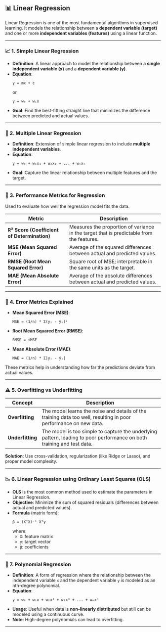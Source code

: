 ## 📊 Linear Regression

Linear Regression is one of the most fundamental algorithms in supervised learning. It models the relationship between a **dependent variable (target)** and one or more **independent variables (features)** using a linear function.

---

### 📈 1. Simple Linear Regression

- **Definition**: A linear approach to model the relationship between a **single independent variable (x)** and a **dependent variable (y)**.
- **Equation**:  
  ```
  y = mx + c
  ```  
  or  
  ```
  y = w₀ + w₁x
  ```
- **Goal**: Find the best-fitting straight line that minimizes the difference between predicted and actual values.

---

### 🧮 2. Multiple Linear Regression

- **Definition**: Extension of simple linear regression to include **multiple independent variables**.
- **Equation**:  
  ```
  y = w₀ + w₁x₁ + w₂x₂ + ... + wₙxₙ
  ```
- **Goal**: Capture the linear relationship between multiple features and the target.

---

### 📏 3. Performance Metrics for Regression

Used to evaluate how well the regression model fits the data.

| Metric | Description |
|--------|-------------|
| **R² Score (Coefficient of Determination)** | Measures the proportion of variance in the target that is predictable from the features. |
| **MSE (Mean Squared Error)** | Average of the squared differences between actual and predicted values. |
| **RMSE (Root Mean Squared Error)** | Square root of MSE; interpretable in the same units as the target. |
| **MAE (Mean Absolute Error)** | Average of the absolute differences between actual and predicted values. |

---

### 🧪 4. Error Metrics Explained

- **Mean Squared Error (MSE)**:
  ```
  MSE = (1/n) * Σ(yᵢ - ŷᵢ)²
  ```

- **Root Mean Squared Error (RMSE)**:
  ```
  RMSE = √MSE
  ```

- **Mean Absolute Error (MAE)**:
  ```
  MAE = (1/n) * Σ|yᵢ - ŷᵢ|
  ```

These metrics help in understanding how far the predictions deviate from actual values.

---

### ⚠️ 5. Overfitting vs Underfitting

| Concept | Description |
|--------|-------------|
| **Overfitting** | The model learns the noise and details of the training data too well, resulting in poor performance on new data. |
| **Underfitting** | The model is too simple to capture the underlying pattern, leading to poor performance on both training and test data. |

**Solution**: Use cross-validation, regularization (like Ridge or Lasso), and proper model complexity.

---

### 📉 6. Linear Regression using Ordinary Least Squares (OLS)

- **OLS** is the most common method used to estimate the parameters in Linear Regression.
- **Objective**: Minimize the sum of squared residuals (differences between actual and predicted values).
- **Formula** (matrix form):
  ```
  β = (XᵀX)⁻¹ Xᵀy
  ```
  where:
  - `X`: feature matrix
  - `y`: target vector
  - `β`: coefficients

---

### 🔺 7. Polynomial Regression

- **Definition**: A form of regression where the relationship between the independent variable `x` and the dependent variable `y` is modeled as an nth-degree polynomial.
- **Equation**:
  ```
  y = w₀ + w₁x + w₂x² + w₃x³ + ... + wₙxⁿ
  ```
- **Usage**: Useful when data is **non-linearly distributed** but still can be modeled using a continuous curve.
- **Note**: High-degree polynomials can lead to overfitting.

---
